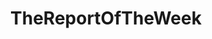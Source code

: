 ---
title: TheReportOfTheWeek
crosslinks:
- LittleBig
- '2013'
- hotones
- Gangstalking
- Vaporwave
- videos
- ParadoxExtra
- me_irl
- fastfood
- wholesomememes
- childfree
---